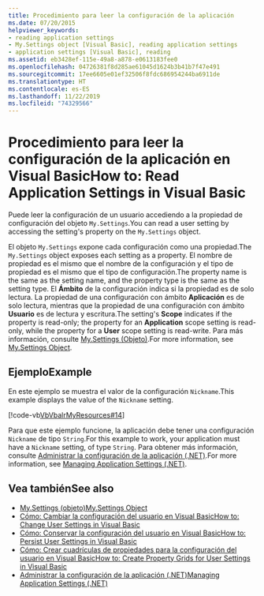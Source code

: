 ```yaml
---
title: Procedimiento para leer la configuración de la aplicación
ms.date: 07/20/2015
helpviewer_keywords:
- reading application settings
- My.Settings object [Visual Basic], reading application settings
- application settings [Visual Basic], reading
ms.assetid: eb3428ef-115e-49a8-a878-e0613183fee0
ms.openlocfilehash: 04726381f8d285ae61045d1624b3b41b7f47e491
ms.sourcegitcommit: 17ee6605e01ef32506f8fdc686954244ba6911de
ms.translationtype: HT
ms.contentlocale: es-ES
ms.lasthandoff: 11/22/2019
ms.locfileid: "74329566"
---
```

# <a name="how-to-read-application-settings-in-visual-basic"></a><span data-ttu-id="2aded-102">Procedimiento para leer la configuración de la aplicación en Visual Basic</span><span class="sxs-lookup"><span data-stu-id="2aded-102">How to: Read Application Settings in Visual Basic</span></span>

<span data-ttu-id="2aded-103">Puede leer la configuración de un usuario accediendo a la propiedad de configuración del objeto `My.Settings`.</span><span class="sxs-lookup"><span data-stu-id="2aded-103">You can read a user setting by accessing the setting's property on the `My.Settings` object.</span></span>  
  
 <span data-ttu-id="2aded-104">El objeto `My.Settings` expone cada configuración como una propiedad.</span><span class="sxs-lookup"><span data-stu-id="2aded-104">The `My.Settings` object exposes each setting as a property.</span></span> <span data-ttu-id="2aded-105">El nombre de propiedad es el mismo que el nombre de la configuración y el tipo de propiedad es el mismo que el tipo de configuración.</span><span class="sxs-lookup"><span data-stu-id="2aded-105">The property name is the same as the setting name, and the property type is the same as the setting type.</span></span> <span data-ttu-id="2aded-106">El **Ámbito** de la configuración indica si la propiedad es de solo lectura. La propiedad de una configuración con ámbito **Aplicación** es de solo lectura, mientras que la propiedad de una configuración con ámbito **Usuario** es de lectura y escritura.</span><span class="sxs-lookup"><span data-stu-id="2aded-106">The setting's **Scope** indicates if the property is read-only; the property for an **Application** scope setting is read-only, while the property for a **User** scope setting is read-write.</span></span> <span data-ttu-id="2aded-107">Para más información, consulte [My.Settings (Objeto)](../../../../visual-basic/language-reference/objects/my-settings-object.md).</span><span class="sxs-lookup"><span data-stu-id="2aded-107">For more information, see [My.Settings Object](../../../../visual-basic/language-reference/objects/my-settings-object.md).</span></span>  
  
## <a name="example"></a><span data-ttu-id="2aded-108">Ejemplo</span><span class="sxs-lookup"><span data-stu-id="2aded-108">Example</span></span>  

 <span data-ttu-id="2aded-109">En este ejemplo se muestra el valor de la configuración `Nickname`.</span><span class="sxs-lookup"><span data-stu-id="2aded-109">This example displays the value of the `Nickname` setting.</span></span>  
  
 [!code-vb[VbVbalrMyResources#14](~/samples/snippets/visualbasic/VS_Snippets_VBCSharp/VbVbalrMyResources/VB/Form1.vb#14)]  
  
 <span data-ttu-id="2aded-110">Para que este ejemplo funcione, la aplicación debe tener una configuración `Nickname` de tipo `String`.</span><span class="sxs-lookup"><span data-stu-id="2aded-110">For this example to work, your application must have a `Nickname` setting, of type `String`.</span></span> <span data-ttu-id="2aded-111">Para obtener más información, consulte [Administrar la configuración de la aplicación (.NET)](/visualstudio/ide/managing-application-settings-dotnet).</span><span class="sxs-lookup"><span data-stu-id="2aded-111">For more information, see [Managing Application Settings (.NET)](/visualstudio/ide/managing-application-settings-dotnet).</span></span>  
  
## <a name="see-also"></a><span data-ttu-id="2aded-112">Vea también</span><span class="sxs-lookup"><span data-stu-id="2aded-112">See also</span></span>

- [<span data-ttu-id="2aded-113">My.Settings (objeto)</span><span class="sxs-lookup"><span data-stu-id="2aded-113">My.Settings Object</span></span>](../../../../visual-basic/language-reference/objects/my-settings-object.md)
- [<span data-ttu-id="2aded-114">Cómo: Cambiar la configuración del usuario en Visual Basic</span><span class="sxs-lookup"><span data-stu-id="2aded-114">How to: Change User Settings in Visual Basic</span></span>](../../../../visual-basic/developing-apps/programming/app-settings/how-to-change-user-settings.md)
- [<span data-ttu-id="2aded-115">Cómo: Conservar la configuración del usuario en Visual Basic</span><span class="sxs-lookup"><span data-stu-id="2aded-115">How to: Persist User Settings in Visual Basic</span></span>](../../../../visual-basic/developing-apps/programming/app-settings/how-to-persist-user-settings.md)
- [<span data-ttu-id="2aded-116">Cómo: Crear cuadrículas de propiedades para la configuración del usuario en Visual Basic</span><span class="sxs-lookup"><span data-stu-id="2aded-116">How to: Create Property Grids for User Settings in Visual Basic</span></span>](../../../../visual-basic/developing-apps/programming/app-settings/how-to-create-property-grids-for-user-settings.md)
- [<span data-ttu-id="2aded-117">Administrar la configuración de la aplicación (.NET)</span><span class="sxs-lookup"><span data-stu-id="2aded-117">Managing Application Settings (.NET)</span></span>](/visualstudio/ide/managing-application-settings-dotnet)
